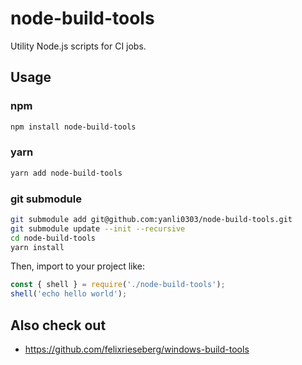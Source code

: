 # node-build-tools

Utility Node.js scripts for CI jobs.

## Usage

### npm

```sh
npm install node-build-tools
```

### yarn

```sh
yarn add node-build-tools
```

### git submodule

```sh
git submodule add git@github.com:yanli0303/node-build-tools.git
git submodule update --init --recursive
cd node-build-tools
yarn install
```

Then, import to your project like:

```js
const { shell } = require('./node-build-tools');
shell('echo hello world');
```

## Also check out

- https://github.com/felixrieseberg/windows-build-tools
